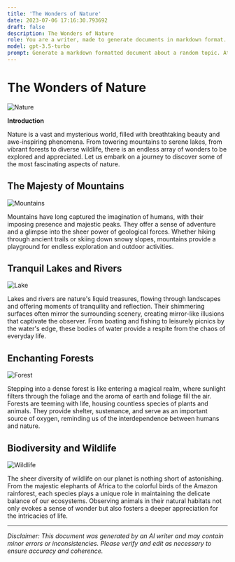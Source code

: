```yaml
---
title: 'The Wonders of Nature'
date: 2023-07-06 17:16:30.793692
draft: false
description: The Wonders of Nature
role: You are a writer, made to generate documents in markdown format. It is very important that all of the documents you generate are in valid markdown format.
model: gpt-3.5-turbo
prompt: Generate a markdown formatted document about a random topic. At the bottom, include a disclaimer explaining that the document was generated by you. The first line of the document should be the title. Make sure that the entire document is in proper markdown format, using a mix of various tags to make the document visually appealing.
---
```


# The Wonders of Nature

![Nature](https://images.unsplash.com/photo-1493144897373-89f5f70ab741)

**Introduction**

Nature is a vast and mysterious world, filled with breathtaking beauty and awe-inspiring phenomena. From towering mountains to serene lakes, from vibrant forests to diverse wildlife, there is an endless array of wonders to be explored and appreciated. Let us embark on a journey to discover some of the most fascinating aspects of nature.

## The Majesty of Mountains

![Mountains](https://images.unsplash.com/photo-1556739480-cd0c6beb1f33)

Mountains have long captured the imagination of humans, with their imposing presence and majestic peaks. They offer a sense of adventure and a glimpse into the sheer power of geological forces. Whether hiking through ancient trails or skiing down snowy slopes, mountains provide a playground for endless exploration and outdoor activities.

## Tranquil Lakes and Rivers

![Lake](https://images.unsplash.com/photo-1446361403075-d27f7b5ff097)

Lakes and rivers are nature's liquid treasures, flowing through landscapes and offering moments of tranquility and reflection. Their shimmering surfaces often mirror the surrounding scenery, creating mirror-like illusions that captivate the observer. From boating and fishing to leisurely picnics by the water's edge, these bodies of water provide a respite from the chaos of everyday life.

## Enchanting Forests

![Forest](https://images.unsplash.com/photo-1474552003431-f0925c15c15b)

Stepping into a dense forest is like entering a magical realm, where sunlight filters through the foliage and the aroma of earth and foliage fill the air. Forests are teeming with life, housing countless species of plants and animals. They provide shelter, sustenance, and serve as an important source of oxygen, reminding us of the interdependence between humans and nature.

## Biodiversity and Wildlife

![Wildlife](https://images.unsplash.com/photo-1516373773-42b3a74e7aa9)

The sheer diversity of wildlife on our planet is nothing short of astonishing. From the majestic elephants of Africa to the colorful birds of the Amazon rainforest, each species plays a unique role in maintaining the delicate balance of our ecosystems. Observing animals in their natural habitats not only evokes a sense of wonder but also fosters a deeper appreciation for the intricacies of life.

---

*Disclaimer: This document was generated by an AI writer and may contain minor errors or inconsistencies. Please verify and edit as necessary to ensure accuracy and coherence.*